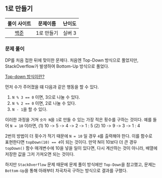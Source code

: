 ## 1로 만들기

|풀이 사이트|문제이름|난이도|
|:---:|:---:|:---:|
|[백준](https://www.acmicpc.net/problem/1463)|1로 만들기|실버 3|

### 문제 풀이
DP를 처음 접한 뒤에 맞이한 문제다. 처음엔 Top-Down 방식으로 풀었지만, StackOverflow가 발생하여 Bottom-Up 방식으로 풀었다.

[Top-down 방식이란?](/algorithm/dynamic_programming.md#top-down)

먼저 수가 주어졌을 떄 다음과 같은 행동을 할 수 있다.

1. `N % 3 == 0` 이면, 3으로 나눌 수 있다.
2. `N % 2 == 0` 이면, 2로 나눌 수 있다.
3. `N - 1`을 할 수 있다.

이러한 과정을 거쳐 `숫자 N`을 `1`로 만들 수 있는 가장 적은 횟수를 구하는 것이다.
예를 들어 `N = 10` 이라면, 
(1) 10 -> 5 -> 4 -> 2 -> 1  : 5
(2) 10 -> 9 -> 3 -> 1       : 4

2번의 방법이 더 횟수가 적기 때문에 `N = 10` 일 경우 `4`를 출력해야 한다. 이를 함수로 표현한다면 `topDown(10) == 4`이 되는 것이다. 만약 N이 10보다 더 큰 경우 `topDown()` 함수 매개변수에 10을 넣을 일이 있다면, 다시 계산하는 것이 아니라, 배열에 저장한 값을 그저 가져오면 되는 것이다.

하지만 `StackOverflow` 문제 때문에 문제 풀이 방식에만 `Top-Down`을 참고했고, 문제는 `Bottom-Up`을 통해 아래부터 차곡차곡 구하는 방식으로 결과를 구했다.
